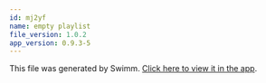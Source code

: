 ```yaml
---
id: mj2yf
name: empty playlist
file_version: 1.0.2
app_version: 0.9.3-5
---
```


This file was generated by Swimm. [Click here to view it in the app](http://localhost:5000/repos/Z2l0aHViJTNBJTNBc3Rva2Utd2VhdGhlciUzQSUzQUFkZGllQ29oZW4=/docs/mj2yf).
